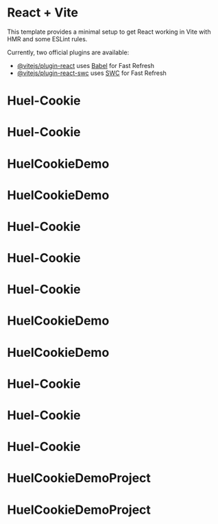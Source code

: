 # React + Vite

This template provides a minimal setup to get React working in Vite with HMR and some ESLint rules.

Currently, two official plugins are available:

- [@vitejs/plugin-react](https://github.com/vitejs/vite-plugin-react/blob/main/packages/plugin-react/README.md) uses [Babel](https://babeljs.io/) for Fast Refresh
- [@vitejs/plugin-react-swc](https://github.com/vitejs/vite-plugin-react-swc) uses [SWC](https://swc.rs/) for Fast Refresh
# Huel-Cookie
# Huel-Cookie
# HuelCookieDemo
# HuelCookieDemo
# Huel-Cookie
# Huel-Cookie
# Huel-Cookie
# HuelCookieDemo
# HuelCookieDemo
# Huel-Cookie
# Huel-Cookie
# Huel-Cookie
# HuelCookieDemoProject
# HuelCookieDemoProject
